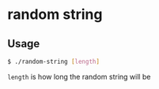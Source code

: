 # random string

## Usage

```bash
$ ./random-string [length]
```

`length` is how long the random string will be
